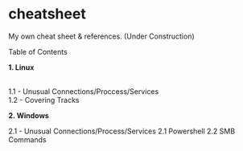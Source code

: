 # cheatsheet
My own cheat sheet & references. (Under Construction)

Table of Contents

<html>
<b>1.  Linux</b><p>
<br>  1.1 - Unusual Connections/Proccess/Services
  <br>1.2 - Covering Tracks<p>
<b>2.  Windows</b><p>
  2.1 - Unusual Connections/Process/Services
  2.1 Powershell
  2.2 SMB Commands
  
